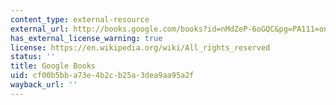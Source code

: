 ```yaml
---
content_type: external-resource
external_url: http://books.google.com/books?id=nMdZeP-6oGQC&pg=PA111=onepage
has_external_license_warning: true
license: https://en.wikipedia.org/wiki/All_rights_reserved
status: ''
title: Google Books
uid: cf00b5bb-a73e-4b2c-b25a-3dea9aa95a2f
wayback_url: ''
---
```

